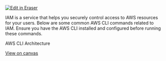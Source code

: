 <p><a target="_blank" href="https://app.eraser.io/workspace/RyxHEZ14SCusdYt3OmC5" id="edit-in-eraser-github-link"><img alt="Edit in Eraser" src="https://firebasestorage.googleapis.com/v0/b/second-petal-295822.appspot.com/o/images%2Fgithub%2FOpen%20in%20Eraser.svg?alt=media&amp;token=968381c8-a7e7-472a-8ed6-4a6626da5501"></a></p>

IAM is a service that helps you securely control access to AWS resources for your users. Below are some common AWS CLI commands related to IAM. Ensure you have the AWS CLI installed and configured before running these commands.



AWS CLI Architecture

[﻿View on canvas](https://app.eraser.io/workspace/RyxHEZ14SCusdYt3OmC5?elements=rxbhECOYL4dooaSQWz6qlQ) 




<!--- Eraser file: https://app.eraser.io/workspace/RyxHEZ14SCusdYt3OmC5 --->